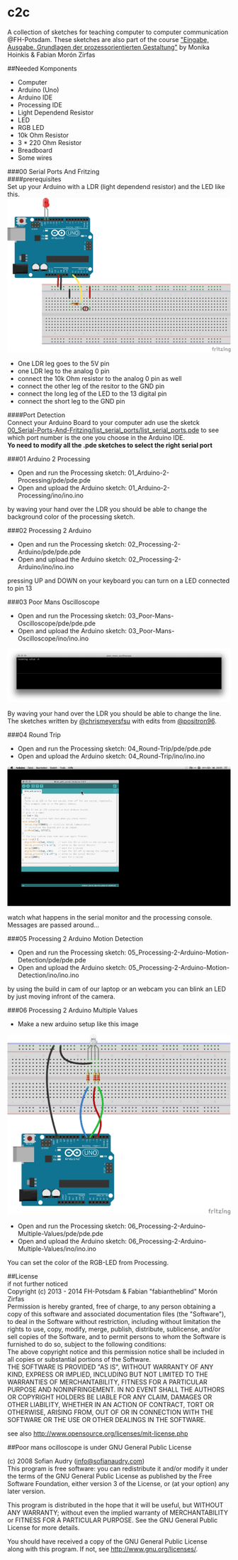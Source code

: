 c2c
===

A collection of sketches for teaching computer to computer communication @FH-Potsdam.
These sketches are also part of the course ["Eingabe, Ausgabe. Grundlagen der prozessorientierten Gestaltung"](https://incom.org/workspace/4693) by Monika Hoinkis & Fabian Morón Zirfas


##Needed Komponents  

- Computer  
- Arduino (Uno)  
- Arduino IDE  
- Processing IDE  
- Light Dependend Resistor  
- LED  
- RGB LED  
- 10k Ohm Resistor  
- 3 * 220 Ohm Resistor  
- Breadboard  
- Some wires  

###00 Serial Ports And Fritzing  
####prerequisites  
Set up your Arduino with a LDR (light dependend resistor) and the LED like this.  
![fritzing-layout](00_Serial-Ports-And-Fritzing/fritzing/fritzing-layout.png)  

- One LDR leg goes to the 5V pin 
- one LDR leg to the analog 0 pin
- connect the 10k Ohm resistor to the analog 0 pin as well
- connect the other leg of the resitor to the GND pin
- connect the long leg of the LED to the 13 digital pin
- connect the short leg to the GND pin


####Port Detection  
Connect your Arduino Board to your computer adn use the sketck [00_Serial-Ports-And-Fritzing/list_serial_ports/list_serial_ports.pde](00_Serial-Ports-And-Fritzing/list_serial_ports/list_serial_ports.pde) to see which port number is the one you choose in the Arduino IDE.  
**Yo need to modify all the .pde sketches to select the right serial port**  

###01 Arduino 2 Processing  

- Open and run the Processing sketch: 01_Arduino-2-Processing/pde/pde.pde  
- Open and upload the Arduino sketch: 01_Arduino-2-Processing/ino/ino.ino   

by waving your hand over the LDR you should be able to change the background color of the processing sketch.  

###02 Processing 2 Arduino

- Open and run the Processing sketch: 02_Processing-2-Arduino/pde/pde.pde  
- Open and upload the Arduino sketch: 02_Processing-2-Arduino/ino/ino.ino   

pressing UP and DOWN on your keyboard you can turn on a LED connected to pin 13  

###03 Poor Mans Oscilloscope

- Open and run the Processing sketch: 03_Poor-Mans-Oscilloscope/pde/pde.pde  
- Open and upload the Arduino sketch: 03_Poor-Mans-Oscilloscope/ino/ino.ino   

![poor mans oscilloscope](03_Poor-Mans-Oscilloscope/poor-mans-oscilloscope.png)  

By waving your hand over the LDR you should be able to change the line.
The sketches written by [@chrismeyersfsu](https://gist.github.com/chrismeyersfsu/3270358) with edits from [@positron96](https://gist.github.com/positron96/7269466).  

###04 Round Trip

- Open and run the Processing sketch: 04_Round-Trip/pde/pde.pde  
- Open and upload the Arduino sketch: 04_Round-Trip/ino/ino.ino  

![serial-monitor](04_Round-Trip/serial-monitor.gif)  

watch what happens in the serial monitor and the processing console. Messages are passed around...

###05 Processing 2 Arduino Motion Detection

- Open and run the Processing sketch: 05_Processing-2-Arduino-Motion-Detection/pde/pde.pde  
- Open and upload the Arduino sketch: 05_Processing-2-Arduino-Motion-Detection/ino/ino.ino  

by using the build in cam of our laptop or an webcam you can blink an LED by just moving infront of the camera.  

###06 Processing 2 Arduino Multiple Values

- Make a new arduino setup like this image  

![fritzing-layout](06_Processing-2-Arduino-Multiple-Values/fritzing/fritzing-layout.png)  

- Open and run the Processing sketch: 06_Processing-2-Arduino-Multiple-Values/pde/pde.pde  
- Open and upload the Arduino sketch: 06_Processing-2-Arduino-Multiple-Values/ino/ino.ino  

You can set the color of the RGB-LED from Processing.


##License  
if not further noticed  
Copyright (c)  2013 - 2014 FH-Potsdam & Fabian "fabiantheblind" Morón Zirfas  
Permission is hereby granted, free of charge, to any person obtaining a copy of this software and associated documentation files (the "Software"), to deal in the Software  without restriction, including without limitation the rights to use, copy, modify, merge, publish, distribute, sublicense, and/or sell copies of the Software, and to  permit persons to whom the Software is furnished to do so, subject to the following conditions:  
The above copyright notice and this permission notice shall be included in all copies or substantial portions of the Software.  
THE SOFTWARE IS PROVIDED "AS IS", WITHOUT WARRANTY OF ANY KIND, EXPRESS OR IMPLIED, INCLUDING BUT NOT LIMITED TO THE WARRANTIES OF MERCHANTABILITY, FITNESS FOR A  PARTICULAR PURPOSE AND NONINFRINGEMENT. IN NO EVENT SHALL THE AUTHORS OR COPYRIGHT HOLDERS BE LIABLE FOR ANY CLAIM, DAMAGES OR OTHER LIABILITY, WHETHER IN AN ACTION OF  CONTRACT, TORT OR OTHERWISE, ARISING FROM, OUT OF OR IN CONNECTION WITH THE SOFTWARE OR THE USE OR OTHER DEALINGS IN THE SOFTWARE.  

see also http://www.opensource.org/licenses/mit-license.php

##Poor mans ocilloscope
is under GNU General Public License  

(c) 2008 Sofian Audry (info@sofianaudry.com)  
This program is free software: you can redistribute it and/or modify
it under the terms of the GNU General Public License as published by
the Free Software Foundation, either version 3 of the License, or
(at your option) any later version.  

This program is distributed in the hope that it will be useful,
but WITHOUT ANY WARRANTY; without even the implied warranty of
MERCHANTABILITY or FITNESS FOR A PARTICULAR PURPOSE.  See the
GNU General Public License for more details.  

You should have received a copy of the GNU General Public License  
along with this program.  If not, see <http://www.gnu.org/licenses/>.  

